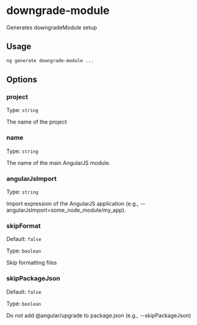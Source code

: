 # downgrade-module

Generates downgradeModule setup

## Usage

```bash
ng generate downgrade-module ...

```

## Options

### project

Type: `string`

The name of the project

### name

Type: `string`

The name of the main AngularJS module.

### angularJsImport

Type: `string`

Import expression of the AngularJS application (e.g., --angularJsImport=some_node_module/my_app).

### skipFormat

Default: `false`

Type: `boolean`

Skip formatting files

### skipPackageJson

Default: `false`

Type: `boolean`

Do not add @angular/upgrade to package.json (e.g., --skipPackageJson)
